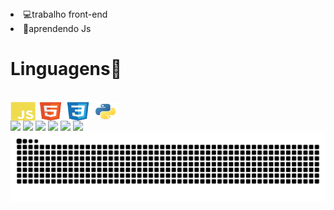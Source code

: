 <li>💻trabalho front-end</li>
<li>📖aprendendo Js</li>
<h1>Linguagens🤖</h1>
<div style="display: inline_block"><br>
  <img align="center" alt="Rafa-Js" height="30" width="40" src="https://raw.githubusercontent.com/devicons/devicon/master/icons/javascript/javascript-plain.svg">
  <img align="center" alt="Rafa-HTML" height="30" width="40" src="https://raw.githubusercontent.com/devicons/devicon/master/icons/html5/html5-original.svg">
  <img align="center" alt="Rafa-CSS" height="30" width="40" src="https://raw.githubusercontent.com/devicons/devicon/master/icons/css3/css3-original.svg">
  <img align="center" alt="Rafa-Python" height="30" width="40" src="https://raw.githubusercontent.com/devicons/devicon/master/icons/python/python-original.svg">

</div>

<div> 
  <a href="http://www.youtube.com/@ikarogamesbr3095" target="_blank"><img src="https://img.shields.io/badge/YouTube-FF0000?style=for-the-badge&logo=youtube&logoColor=white" target="_blank"></a>
  <a href="https://www.instagram.com/ikaro_castroo/" target="_blank"><img src="https://img.shields.io/badge/-Instagram-%23E4405F?style=for-the-badge&logo=instagram&logoColor=white" target="_blank"></a>
 	<a href="https://www.twitch.tv/awp03000" target="_blank"><img src="https://img.shields.io/badge/Twitch-9146FF?style=for-the-badge&logo=twitch&logoColor=white" target="_blank"></a>
  <a href="" target="_blank"><img src="https://img.shields.io/badge/Discord-7289DA?style=for-the-badge&logo=discord&logoColor=white" target="_blank"></a> 
  <a href = "mailto:contatorafaballerini@gmail.com"><img src="https://img.shields.io/badge/-Gmail-%23333?style=for-the-badge&logo=gmail&logoColor=white" target="_blank"></a>
  <a href="https://www.linkedin.com/in/ikaro-games-br-96038835b/" target="_blank"><img src="https://img.shields.io/badge/-LinkedIn-%230077B5?style=for-the-badge&logo=linkedin&logoColor=white" target="_blank"></a> 
  
</div>

<div>
  <picture align="center">
  <source media="(prefers-color-scheme: dark)" srcset="https://raw.githubusercontent.com/ikarocastro/ikarocastro/output/github-contribution-grid-snake-dark.svg">
  <source media="(prefers-color-scheme: light)" srcset="https://raw.githubusercontent.com/ikarocastro/ikarocastro/output/github-contribution-grid-snake-dark.svg">
  <img align="center" alt="github contribution grid snake animation" src="https://raw.githubusercontent.com/ikarocastro/ikarocastro/output/github-contribution-grid-snake.svg">
</picture>
</div>
